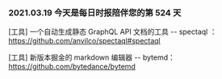 ### 2021.03.19 今天是每日时报陪伴您的第 524 天

[工具] 一个自动生成静态 GraphQL API 文档的工具 -- spectaql ：<https://github.com/anvilco/spectaql#spectaql>

[工具] 新版本掘金的 markdown 编辑器 -- bytemd：<https://github.com/bytedance/bytemd>
